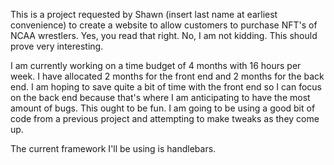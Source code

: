This is a project requested by Shawn (insert last name at earliest convenience) to create a website to allow customers to purchase NFT's of NCAA wrestlers. Yes, you read that right. No, I am not kidding. This should prove very interesting.

I am currently working on a time budget of 4 months with 16 hours per week. I have allocated 2 months for the front end and 2 months for the back end. I am hoping to save quite a bit of time with the front end so I can focus on the back end because that's where I am anticipating to have the most amount of bugs. This ought to be fun. I am going to be using a good bit of code from a previous project and attempting to make tweaks as they come up. 

The current framework I'll be using is handlebars. 